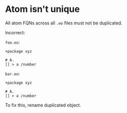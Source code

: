 # Atom isn't unique

All atom FQNs across all `.eo` files must not be duplicated.

Incorrect:

`foo.eo`:

```eo
+package xyz

# A.
[] > a /number
```

`bar.eo`:

```eo
+package xyz

# A.
[] > a /number
```

To fix this, rename duplicated object.
